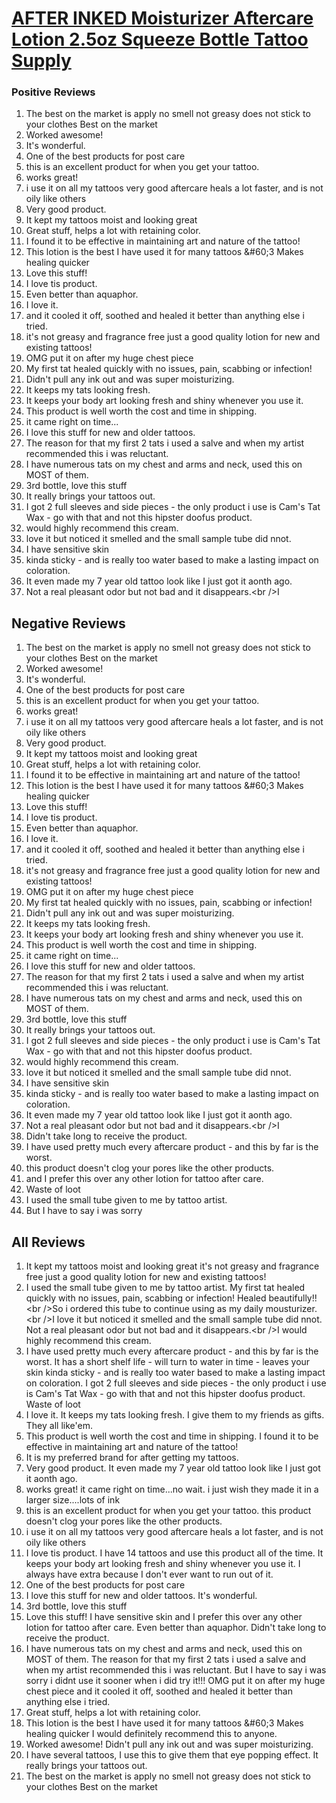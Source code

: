 # [AFTER INKED Moisturizer Aftercare Lotion 2.5oz Squeeze Bottle Tattoo Supply](https://products.checkmycream.com/products/AFTER-INKED-Moisturizer-Aftercare-Lotion-2.5oz-Squeeze-Bottle-Tattoo-Supply.html)

### Positive Reviews

<ol>
      <li>The best on the market is apply no smell not greasy does not stick to your clothes Best on the market</li>
      <li>Worked awesome!</li>
      <li>It&#x27;s wonderful.</li>
      <li>One of the best products for post care</li>
      <li>this is an excellent product for when you get your tattoo.  </li>
      <li>works great!</li>
      <li>i use it on all my tattoos very good aftercare heals a lot faster, and is not oily like others</li>
      <li>Very good product.</li>
      <li>It kept my tattoos moist and looking great</li>
      <li>Great stuff, helps a lot with retaining color.</li>
      <li>I found it to be effective in maintaining art and nature of the tattoo!</li>
      <li>This lotion is the best I have used it for many tattoos &amp;#60;3 Makes healing quicker</li>
      <li>Love this stuff!</li>
      <li>I love tis product.  </li>
      <li>Even better than aquaphor.</li>
      <li>I love it.  </li>
      <li>and it cooled it off, soothed and healed it better than anything else i tried.</li>
      <li>it&#x27;s not greasy and fragrance free just a good quality lotion for new and existing tattoos!</li>
      <li>OMG put it on after my huge chest piece</li>
      <li>My first tat healed quickly with no issues, pain, scabbing or infection!</li>
      <li>Didn&#x27;t pull any ink out and was super moisturizing.</li>
      <li>It keeps my tats looking fresh.</li>
      <li>It keeps your body art looking fresh and shiny whenever you use it.</li>
      <li>This product is well worth the cost and time in shipping.  </li>
      <li>it came right on time...</li>
      <li>I love this stuff for new and older tattoos.</li>
      <li>The reason for that my first 2 tats i used a salve and when my artist recommended this i was reluctant.</li>
      <li>I have numerous tats on my chest and arms and neck, used this on MOST of them.</li>
      <li>3rd bottle, love this stuff</li>
      <li>It really brings your tattoos out.</li>
      <li>I got 2 full sleeves and side pieces - the only product i use is Cam&#x27;s Tat Wax - go with that and not this hipster doofus product.</li>
      <li>would highly recommend this cream.</li>
      <li>love it but noticed it smelled and the small sample tube did nnot.</li>
      <li>I have sensitive skin</li>
      <li>kinda sticky - and is really too water based to make a lasting impact on coloration.</li>
      <li>It even made my 7 year old tattoo look like I just got it aonth ago.</li>
      <li>Not a real pleasant odor but not bad and it disappears.&lt;br /&gt;I</li>
</ol>


<h2>Negative Reviews</h2>
<ol>
<li> The best on the market is apply no smell not greasy does not stick to your clothes Best on the market</li>
<li> Worked awesome!</li>
<li> It&#x27;s wonderful.</li>
<li> One of the best products for post care</li>
<li> this is an excellent product for when you get your tattoo.  </li>
<li> works great!</li>
<li> i use it on all my tattoos very good aftercare heals a lot faster, and is not oily like others</li>
<li> Very good product.</li>
<li> It kept my tattoos moist and looking great</li>
<li> Great stuff, helps a lot with retaining color.</li>
<li> I found it to be effective in maintaining art and nature of the tattoo!</li>
<li> This lotion is the best I have used it for many tattoos &amp;#60;3 Makes healing quicker</li>
<li> Love this stuff!</li>
<li> I love tis product.  </li>
<li> Even better than aquaphor.</li>
<li> I love it.  </li>
<li> and it cooled it off, soothed and healed it better than anything else i tried.</li>
<li> it&#x27;s not greasy and fragrance free just a good quality lotion for new and existing tattoos!</li>
<li> OMG put it on after my huge chest piece</li>
<li> My first tat healed quickly with no issues, pain, scabbing or infection!</li>
<li> Didn&#x27;t pull any ink out and was super moisturizing.</li>
<li> It keeps my tats looking fresh.</li>
<li> It keeps your body art looking fresh and shiny whenever you use it.</li>
<li> This product is well worth the cost and time in shipping.  </li>
<li> it came right on time...</li>
<li> I love this stuff for new and older tattoos.</li>
<li> The reason for that my first 2 tats i used a salve and when my artist recommended this i was reluctant.</li>
<li> I have numerous tats on my chest and arms and neck, used this on MOST of them.</li>
<li> 3rd bottle, love this stuff</li>
<li> It really brings your tattoos out.</li>
<li> I got 2 full sleeves and side pieces - the only product i use is Cam&#x27;s Tat Wax - go with that and not this hipster doofus product.</li>
<li> would highly recommend this cream.</li>
<li> love it but noticed it smelled and the small sample tube did nnot.</li>
<li> I have sensitive skin</li>
<li> kinda sticky - and is really too water based to make a lasting impact on coloration.</li>
<li> It even made my 7 year old tattoo look like I just got it aonth ago.</li>
<li> Not a real pleasant odor but not bad and it disappears.&lt;br /&gt;I</li>
<li> Didn&#x27;t take long to receive the product.</li>
<li> I have used pretty much every aftercare product - and this by far is the worst.</li>
<li> this product doesn&#x27;t clog your pores like the other products.</li>
<li> and I prefer this over any other lotion for tattoo after care.</li>
<li> Waste of loot</li>
<li> I used the small tube given to me by tattoo artist.</li>
<li> But I have to say i was sorry</li>
</ol>

<h2>All Reviews</h2>

<ol>
    <li> It kept my tattoos moist and looking great it&#x27;s not greasy and fragrance free just a good quality lotion for new and existing tattoos!</li>
    <li> I used the small tube given to me by tattoo artist. My first tat healed quickly with no issues, pain, scabbing or infection! Healed beautifully!!&lt;br /&gt;So i ordered this tube to continue using as my daily mousturizer.&lt;br /&gt;I love it but noticed it smelled and the small sample tube did nnot. Not a real pleasant odor but not bad and it disappears.&lt;br /&gt;I would highly recommend this cream.</li>
    <li> I have used pretty much every aftercare product - and this by far is the worst. It has a short shelf life - will turn to water in time - leaves your skin kinda sticky - and is really too water based to make a lasting impact on coloration. I got 2 full sleeves and side pieces - the only product i use is Cam&#x27;s Tat Wax - go with that and not this hipster doofus product. Waste of loot</li>
    <li> I love it.  It keeps my tats looking fresh. I give them to my friends as gifts.  They all like&#x27;em.</li>
    <li> This product is well worth the cost and time in shipping.  I found it to be effective in maintaining art and nature of the tattoo!</li>
    <li> It is my preferred brand for after getting my tattoos.</li>
    <li> Very good product. It even made my 7 year old tattoo look like I just got it aonth ago.</li>
    <li> works great! it came right on time...no wait. i just wish they made it in a larger size....lots of ink</li>
    <li> this is an excellent product for when you get your tattoo.  this product doesn&#x27;t clog your pores like the other products.</li>
    <li> i use it on all my tattoos very good aftercare heals a lot faster, and is not oily like others</li>
    <li> I love tis product.  I have 14 tattoos and use this product all of the time. It keeps your body art looking fresh and shiny whenever you use it. I always have extra because I don&#x27;t ever want to run out of it.</li>
    <li> One of the best products for post care</li>
    <li> I love this stuff for new and older tattoos. It&#x27;s wonderful.</li>
    <li> 3rd bottle, love this stuff</li>
    <li> Love this stuff! I have sensitive skin and I prefer this over any other lotion for tattoo after care. Even better than aquaphor. Didn&#x27;t take long to receive the product.</li>
    <li> I have numerous tats on my chest and arms and neck, used this on MOST of them. The reason for that my first 2 tats i used a salve and when my artist recommended this i was reluctant. But I have to say i was sorry i didnt use it sooner when i did try it!!! OMG put it on after my huge chest piece and it cooled it off, soothed and healed it better than anything else i tried.</li>
    <li> Great stuff, helps a lot with retaining color.</li>
    <li> This lotion is the best I have used it for many tattoos &amp;#60;3 Makes healing quicker I would definitely recommend this to anyone.</li>
    <li> Worked awesome! Didn&#x27;t pull any ink out and was super moisturizing.</li>
    <li> I have several tattoos, I use this to give them that eye popping effect.  It really brings your tattoos out.</li>
    <li> The best on the market is apply no smell not greasy does not stick to your clothes Best on the market</li>
</ol>




